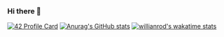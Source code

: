 ### Hi there 👋

<!--
**younes-ismaili/younes-ismaili** is a ✨ _special_ ✨ repository because its `README.md` (this file) appears on your GitHub profile.

Here are some ideas to get you started:

- 🔭 I’m currently working on ...
- 🌱 I’m currently learning ...
- 👯 I’m looking to collaborate on ...
- 🤔 I’m looking for help with ...
- 💬 Ask me about ...
- 📫 How to reach me: ...
- 😄 Pronouns: ...
- ⚡ Fun fact: ...
-->

[![42 Profile Card](https://1337-readme.vercel.app/api/profile?cursus=42cursus&dark=true&login=yismaili)](https://github.com/mohouyizme/1337-readme)
[![Anurag's GitHub stats](https://github-readme-stats.vercel.app/api?username=younes-ismaili)](https://github.com/anuraghazra/github-readme-stats)
[![willianrod's wakatime stats](https://github-readme-stats.vercel.app/api/wakatime?username=younes-ismaili)](https://github.com/younes-ismaili/github-readme-stats)



